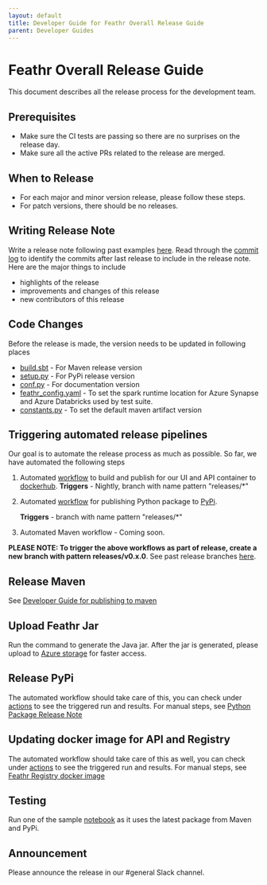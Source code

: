 ```yaml
---
layout: default
title: Developer Guide for Feathr Overall Release Guide
parent: Developer Guides
---
```


# Feathr Overall Release Guide

This document describes all the release process for the development team.

## Prerequisites

- Make sure the CI tests are passing so there are no surprises on the release day.
- Make sure all the active PRs related to the release are merged.


## When to Release

- For each major and minor version release, please follow these steps.
- For patch versions, there should be no releases.

## Writing Release Note

Write a release note following past examples [here](https://github.com/linkedin/feathr/releases).
Read through the [commit log](https://github.com/linkedin/feathr/commits/main) to identify the commits after last release to include in the release note. Here are the major things to include

- highlights of the release
- improvements and changes of this release
- new contributors of this release

## Code Changes
Before the release is made, the version needs to be updated in following places
- [build.sbt](https://github.com/linkedin/feathr/blob/73656fe4a57219e99ff6fede10d51a000ae90fa1/build.sbt#L3) - For Maven release version
- [setup.py](https://github.com/linkedin/feathr/blob/73656fe4a57219e99ff6fede10d51a000ae90fa1/feathr_project/setup.py#L10) - For PyPi release version
- [conf.py](https://github.com/linkedin/feathr/blob/73656fe4a57219e99ff6fede10d51a000ae90fa1/feathr_project/docs/conf.py#L27) - For documentation version
- [feathr_config.yaml](https://github.com/linkedin/feathr/blob/73656fe4a57219e99ff6fede10d51a000ae90fa1/feathr_project/test/test_user_workspace/feathr_config.yaml#L84) - To set the spark runtime location for Azure Synapse and Azure Databricks used by test suite.
- [constants.py](https://github.com/linkedin/feathr/blob/73656fe4a57219e99ff6fede10d51a000ae90fa1/feathr_project/feathr/constants.py#L31) - To set the default maven artifact version

## Triggering automated release pipelines
Our goal is to automate the release process as much as possible. So far, we have automated the following steps
1. Automated [workflow](https://github.com/linkedin/feathr/blob/main/.github/workflows/docker-publish.yml) to build and publish for our UI and API container to [dockerhub](https://hub.docker.com/r/feathrfeaturestore/feathr-registry/tags).
    **Triggers** - Nightly, branch with name pattern "releases/*"

1. Automated [workflow](https://github.com/linkedin/feathr/blob/main/.github/workflows/publish-to-pypi.yml) for publishing Python package to [PyPi](https://pypi.org/project/feathr/).

    **Triggers** -  branch with name pattern "releases/*"

1. Automated Maven workflow - Coming soon.

**PLEASE NOTE: To trigger the above workflows as part of release, create a new branch with pattern releases/v0.x.0**. See past release branches [here](https://github.com/linkedin/feathr/branches/all?query=releases).


## Release Maven

See [Developer Guide for publishing to maven](publish_to_maven.md)

## Upload Feathr Jar

Run the command to generate the Java jar. After the jar is generated, please upload to [Azure storage](https://ms.portal.azure.com/#view/Microsoft_Azure_Storage/ContainerMenuBlade/~/overview/storageAccountId/%2Fsubscriptions%2Fa6c2a7cc-d67e-4a1a-b765-983f08c0423a%2FresourceGroups%2Fazurefeathrintegration%2Fproviders%2FMicrosoft.Storage%2FstorageAccounts%2Fazurefeathrstorage/path/public/etag/%220x8D9E6F64D62D599%22/defaultEncryptionScope/%24account-encryption-key/denyEncryptionScopeOverride//defaultId//publicAccessVal/Container) for faster access.

## Release PyPi
The automated workflow should take care of this, you can check under [actions](https://github.com/linkedin/feathr/actions/workflows/publish-to-pypi.yml) to see the triggered run and results. For manual steps, see [Python Package Release Note](https://linkedin.github.io/feathr/dev_guide/python_package_release.html)

## Updating docker image for API and Registry
The automated workflow should take care of this as well, you can check under [actions](https://github.com/linkedin/feathr/actions/workflows/docker-publish.yml) to see the triggered run and results. For manual steps, see [Feathr Registry docker image](https://linkedin.github.io/feathr/dev_guide/build-and-push-feathr-registry-docker-image.html)

## Testing
Run one of the sample [notebook](https://github.com/linkedin/feathr/blob/main/docs/samples/product_recommendation_demo.ipynb) as it uses the latest package from Maven and PyPi.

## Announcement

Please announce the release in our #general Slack channel.

